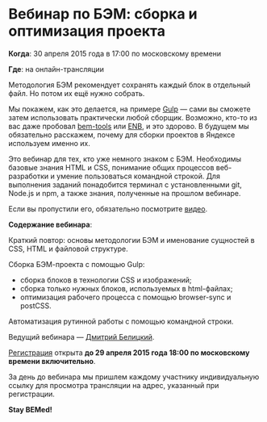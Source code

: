 # Вебинар по БЭМ: сборка и оптимизация проекта

**Когда**: 30 апреля 2015 года в 17:00 по московскому времени

**Где**: на онлайн-трансляции

Методология БЭМ рекомендует сохранять каждый блок в отдельный файл. Но потом их ещё нужно собрать.

Мы покажем, как это делается, на примере [Gulp](http://gulpjs.com/) — сами вы сможете затем использовать практически любой сборщик. Возможно, кто-то из вас даже пробовал [bem-tools](https://ru.bem.info/tools/bem/bem-tools/) или [ENB](https://ru.bem.info/tools/bem/enb-bem-examples/), и это здорово. В будущем мы обязательно расскажем, почему для сборки проектов в Яндексе используем именно их.

Это вебинар для тех, кто уже немного знаком с БЭМ. Необходимы базовые знания HTML и CSS, понимание общих процессов веб-разработки и умение пользоваться командной строкой. Для выполнения заданий понадобится терминал с установленными git, Node.js и npm, а также знания, полученные на прошлом вебинаре.

Если вы пропустили его, обязательно посмотрите [видео](https://events.yandex.ru/lib/talks/2857/).

**Содержание вебинара**:

Краткий повтор: основы методологии БЭМ и именование сущностей в CSS, HTML и файловой структуре.

Сборка БЭМ-проекта с помощью Gulp:

  * сборка блоков в технологии CSS и изображений;
  * сборка только нужных блоков, используемых в html-файлах;
  * оптимизация рабочего процесса с помощью browser-sync и postCSS.

Автоматизация рутинной работы с помощью командной строки.

Ведущий вебинара — [Дмитрий Белицкий](https://ru.bem.info/authors/belitsky-dmitry/).

[Регистрация](https://events.yandex.ru/events/bemup/30-april-2015/register/) открыта **до 29 апреля 2015 года 18:00 по московскому времени включительно**.

За день до вебинара мы пришлем каждому участнику индивидуальную ссылку для просмотра трансляции на адрес, указанный при регистрации.

**Stay BEMed!**
